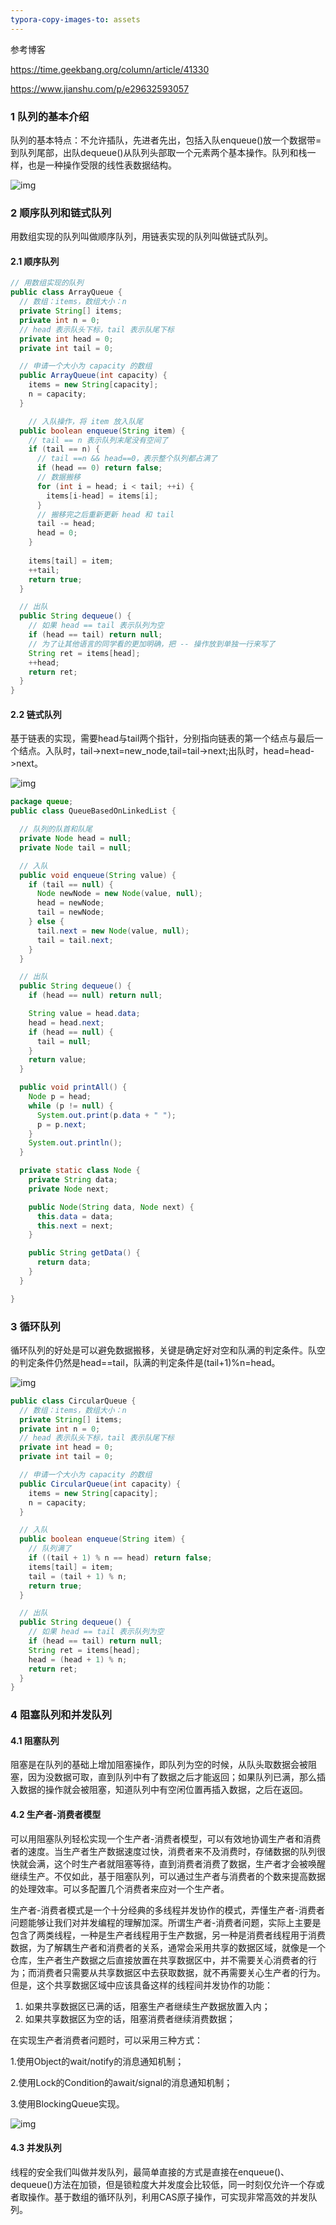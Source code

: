 ```yaml
---
typora-copy-images-to: assets
---
```


参考博客

https://time.geekbang.org/column/article/41330

https://www.jianshu.com/p/e29632593057

### 1 队列的基本介绍

队列的基本特点：不允许插队，先进者先出，包括入队enqueue()放一个数据带=到队列尾部，出队dequeue()从队列头部取一个元素两个基本操作。队列和栈一样，也是一种操作受限的线性表数据结构。

![img](D:\Git\2_Conclusion\Myself\assets\9eca53f9b557b1213c5d94b94e9dce3e.jpg)

### 2 顺序队列和链式队列

用数组实现的队列叫做顺序队列，用链表实现的队列叫做链式队列。

#### 2.1 顺序队列

```java
// 用数组实现的队列
public class ArrayQueue {
  // 数组：items，数组大小：n
  private String[] items;
  private int n = 0;
  // head 表示队头下标，tail 表示队尾下标
  private int head = 0;
  private int tail = 0;

  // 申请一个大小为 capacity 的数组
  public ArrayQueue(int capacity) {
    items = new String[capacity];
    n = capacity;
  }

    // 入队操作，将 item 放入队尾
  public boolean enqueue(String item) {
    // tail == n 表示队列末尾没有空间了
    if (tail == n) {
      // tail ==n && head==0，表示整个队列都占满了
      if (head == 0) return false;
      // 数据搬移
      for (int i = head; i < tail; ++i) {
        items[i-head] = items[i];
      }
      // 搬移完之后重新更新 head 和 tail
      tail -= head;
      head = 0;
    }
    
    items[tail] = item;
    ++tail;
    return true;
  }

  // 出队
  public String dequeue() {
    // 如果 head == tail 表示队列为空
    if (head == tail) return null;
    // 为了让其他语言的同学看的更加明确，把 -- 操作放到单独一行来写了
    String ret = items[head];
    ++head;
    return ret;
  }
}
```

#### 2.2 链式队列

基于链表的实现，需要head与tail两个指针，分别指向链表的第一个结点与最后一个结点。入队时，tail->next=new_node,tail=tail->next;出队时，head=head->next。

![img](D:\Git\2_Conclusion\Myself\assets\c916fe2212f8f543ddf539296444d393.jpg)

```java
package queue;
public class QueueBasedOnLinkedList {

  // 队列的队首和队尾
  private Node head = null;
  private Node tail = null;

  // 入队
  public void enqueue(String value) {
    if (tail == null) {
      Node newNode = new Node(value, null);
      head = newNode;
      tail = newNode;
    } else {
      tail.next = new Node(value, null);
      tail = tail.next;
    }
  }

  // 出队
  public String dequeue() {
    if (head == null) return null;

    String value = head.data;
    head = head.next;
    if (head == null) {
      tail = null;
    }
    return value;
  }

  public void printAll() {
    Node p = head;
    while (p != null) {
      System.out.print(p.data + " ");
      p = p.next;
    }
    System.out.println();
  }

  private static class Node {
    private String data;
    private Node next;

    public Node(String data, Node next) {
      this.data = data;
      this.next = next;
    }

    public String getData() {
      return data;
    }
  }

}
```

### 3 循环队列

循环队列的好处是可以避免数据搬移，关键是确定好对空和队满的判定条件。队空的判定条件仍然是head==tail，队满的判定条件是(tail+1)%n=head。

![img](D:\Git\2_Conclusion\Myself\assets\3d81a44f8c42b3ceee55605f9aeedcec.jpg)

```java
public class CircularQueue {
  // 数组：items，数组大小：n
  private String[] items;
  private int n = 0;
  // head 表示队头下标，tail 表示队尾下标
  private int head = 0;
  private int tail = 0;

  // 申请一个大小为 capacity 的数组
  public CircularQueue(int capacity) {
    items = new String[capacity];
    n = capacity;
  }

  // 入队
  public boolean enqueue(String item) {
    // 队列满了
    if ((tail + 1) % n == head) return false;
    items[tail] = item;
    tail = (tail + 1) % n;
    return true;
  }

  // 出队
  public String dequeue() {
    // 如果 head == tail 表示队列为空
    if (head == tail) return null;
    String ret = items[head];
    head = (head + 1) % n;
    return ret;
  }
}
```

### 4 阻塞队列和并发队列

#### 4.1 阻塞队列

阻塞是在队列的基础上增加阻塞操作，即队列为空的时候，从队头取数据会被阻塞，因为没数据可取，直到队列中有了数据之后才能返回；如果队列已满，那么插入数据的操作就会被阻塞，知道队列中有空闲位置再插入数据，之后在返回。

#### 4.2 生产者-消费者模型

可以用阻塞队列轻松实现一个生产者-消费者模型，可以有效地协调生产者和消费者的速度。当生产者生产数据速度过快，消费者来不及消费时，存储数据的队列很快就会满，这个时生产者就阻塞等待，直到消费者消费了数据，生产者才会被唤醒继续生产。不仅如此，基于阻塞队列，可以通过生产者与消费者的个数来提高数据的处理效率。可以多配置几个消费者来应对一个生产者。

生产者-消费者模式是一个十分经典的多线程并发协作的模式，弄懂生产者-消费者问题能够让我们对并发编程的理解加深。所谓生产者-消费者问题，实际上主要是包含了两类线程，一种是生产者线程用于生产数据，另一种是消费者线程用于消费数据，为了解耦生产者和消费者的关系，通常会采用共享的数据区域，就像是一个仓库，生产者生产数据之后直接放置在共享数据区中，并不需要关心消费者的行为；而消费者只需要从共享数据区中去获取数据，就不再需要关心生产者的行为。但是，这个共享数据区域中应该具备这样的线程间并发协作的功能：

1. 如果共享数据区已满的话，阻塞生产者继续生产数据放置入内；
2. 如果共享数据区为空的话，阻塞消费者继续消费数据；

在实现生产者消费者问题时，可以采用三种方式：

1.使用Object的wait/notify的消息通知机制；

2.使用Lock的Condition的await/signal的消息通知机制；

3.使用BlockingQueue实现。

![img](D:\Git\2_Conclusion\Myself\assets\9f539cc0f1edc20e7fa6559193898067.jpg)

#### 4.3 并发队列

线程的安全我们叫做并发队列，最简单直接的方式是直接在enqueue()、dequeue()方法在加锁，但是锁粒度大并发度会比较低，同一时刻仅允许一个存或者取操作。基于数组的循环队列，利用CAS原子操作，可实现非常高效的并发队列。